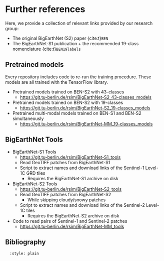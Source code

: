 # Further references

Here, we provide a collection of relevant links provided by our research group:

- The original BigEarthNet (S2) paper {cite:t}`BEN`
- The BigEarthNet-S1 publication + the recommended 19-class nomenclature {cite:t}`BEN19labels`

## Pretrained models
Every repository includes code to re-run the training procedure.
These models are all trained with the TensorFlow library.

- Pretrained models trained on BEN-S2 with 43-classes
    - https://git.tu-berlin.de/rsim/BigEarthNet-S2_43-classes_models
- Pretrained models trained on BEN-S2 with 19-classes
    - https://git.tu-berlin.de/rsim/BigEarthNet-S2_19-classes_models
- Pretrained multi-modal models trained on BEN-S1 and BEN-S2 simultaneously
    - https://git.tu-berlin.de/rsim/BigEarthNet-MM_19-classes_models

## BigEarthNet Tools
- BigEarthNet-S1 Tools
  - https://git.tu-berlin.de/rsim/BigEarthNet-S1_tools
  - Read GeoTIFF patches from BigEarthNet-S1
  - Script to extract names and download links of the Sentinel-1 Level-1C GRD tiles
    - Requires the BigEarthNet-S1 archive on disk
- BigEarthNet-S2 Tools
  - https://git.tu-berlin.de/rsim/BigEarthNet-S2_tools
  - Read GeoTIFF patches from BigEarthNet-S2
    - While skipping cloudy/snowy patches
  - Script to extract names and download links of the Sentinel-2 Level-1C tiles
    - Requires the BigEarthNet-S2 archive on disk
- Code to read pairs of Sentinel-1 and Sentinel-2 patches
    - https://git.tu-berlin.de/rsim/BigEarthNet-MM_tools

## Bibliography

```{bibliography}
  :style: plain

```
